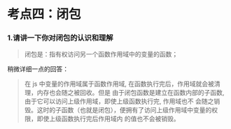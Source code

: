 # 考点四：闭包

### 1.请讲一下你对闭包的认识和理解

> 闭包是：指有权访问另一个函数作用域中的变量的函数；

稍微详细一点的回答：

> 在 js 中变量的作用域属于函数作用域, 在函数执行完后，作用域就会被清理，内存也会随之被回收。但是 由于闭包函数是建立在函数内部的子函数, 由于它可以访问上级作用域，即使上级函数执行完, 作用域也不 会随之销毁。这时的子函数（也就是闭包），便拥有了访问上级作用域中变量的权限，即使上级函数执行完后作用域内 的值也不会被销毁。